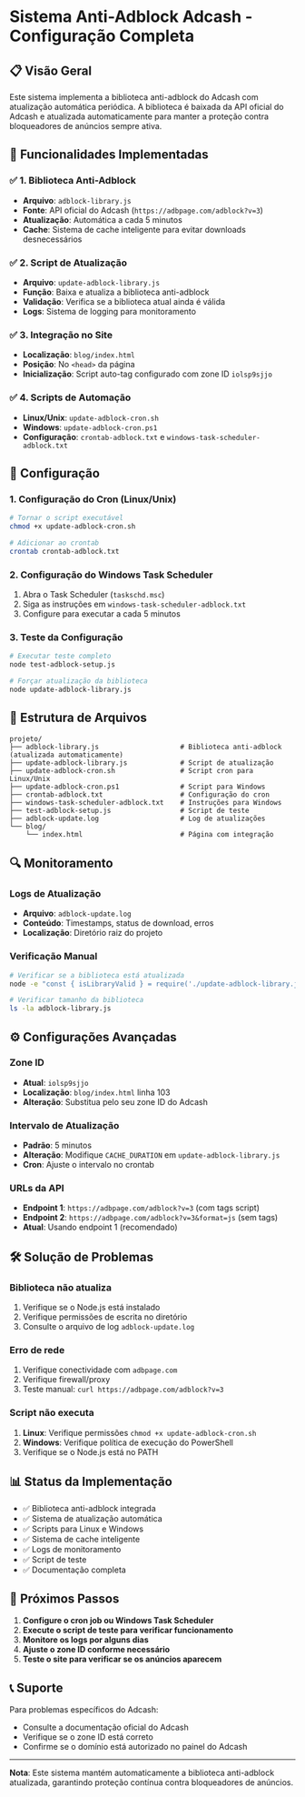 # Sistema Anti-Adblock Adcash - Configuração Completa

## 📋 Visão Geral

Este sistema implementa a biblioteca anti-adblock do Adcash com atualização automática periódica. A biblioteca é baixada da API oficial do Adcash e atualizada automaticamente para manter a proteção contra bloqueadores de anúncios sempre ativa.

## 🚀 Funcionalidades Implementadas

### ✅ 1. Biblioteca Anti-Adblock
- **Arquivo**: `adblock-library.js`
- **Fonte**: API oficial do Adcash (`https://adbpage.com/adblock?v=3`)
- **Atualização**: Automática a cada 5 minutos
- **Cache**: Sistema de cache inteligente para evitar downloads desnecessários

### ✅ 2. Script de Atualização
- **Arquivo**: `update-adblock-library.js`
- **Função**: Baixa e atualiza a biblioteca anti-adblock
- **Validação**: Verifica se a biblioteca atual ainda é válida
- **Logs**: Sistema de logging para monitoramento

### ✅ 3. Integração no Site
- **Localização**: `blog/index.html`
- **Posição**: No `<head>` da página
- **Inicialização**: Script auto-tag configurado com zone ID `iolsp9sjjo`

### ✅ 4. Scripts de Automação
- **Linux/Unix**: `update-adblock-cron.sh`
- **Windows**: `update-adblock-cron.ps1`
- **Configuração**: `crontab-adblock.txt` e `windows-task-scheduler-adblock.txt`

## 🔧 Configuração

### 1. Configuração do Cron (Linux/Unix)

```bash
# Tornar o script executável
chmod +x update-adblock-cron.sh

# Adicionar ao crontab
crontab crontab-adblock.txt
```

### 2. Configuração do Windows Task Scheduler

1. Abra o Task Scheduler (`taskschd.msc`)
2. Siga as instruções em `windows-task-scheduler-adblock.txt`
3. Configure para executar a cada 5 minutos

### 3. Teste da Configuração

```bash
# Executar teste completo
node test-adblock-setup.js

# Forçar atualização da biblioteca
node update-adblock-library.js
```

## 📁 Estrutura de Arquivos

```
projeto/
├── adblock-library.js                    # Biblioteca anti-adblock (atualizada automaticamente)
├── update-adblock-library.js             # Script de atualização
├── update-adblock-cron.sh                # Script cron para Linux/Unix
├── update-adblock-cron.ps1               # Script para Windows
├── crontab-adblock.txt                   # Configuração do cron
├── windows-task-scheduler-adblock.txt    # Instruções para Windows
├── test-adblock-setup.js                 # Script de teste
├── adblock-update.log                    # Log de atualizações
└── blog/
    └── index.html                        # Página com integração
```

## 🔍 Monitoramento

### Logs de Atualização
- **Arquivo**: `adblock-update.log`
- **Conteúdo**: Timestamps, status de download, erros
- **Localização**: Diretório raiz do projeto

### Verificação Manual
```bash
# Verificar se a biblioteca está atualizada
node -e "const { isLibraryValid } = require('./update-adblock-library.js'); console.log('Válida:', isLibraryValid())"

# Verificar tamanho da biblioteca
ls -la adblock-library.js
```

## ⚙️ Configurações Avançadas

### Zone ID
- **Atual**: `iolsp9sjjo`
- **Localização**: `blog/index.html` linha 103
- **Alteração**: Substitua pelo seu zone ID do Adcash

### Intervalo de Atualização
- **Padrão**: 5 minutos
- **Alteração**: Modifique `CACHE_DURATION` em `update-adblock-library.js`
- **Cron**: Ajuste o intervalo no crontab

### URLs da API
- **Endpoint 1**: `https://adbpage.com/adblock?v=3` (com tags script)
- **Endpoint 2**: `https://adbpage.com/adblock?v=3&format=js` (sem tags)
- **Atual**: Usando endpoint 1 (recomendado)

## 🛠️ Solução de Problemas

### Biblioteca não atualiza
1. Verifique se o Node.js está instalado
2. Verifique permissões de escrita no diretório
3. Consulte o arquivo de log `adblock-update.log`

### Erro de rede
1. Verifique conectividade com `adbpage.com`
2. Verifique firewall/proxy
3. Teste manual: `curl https://adbpage.com/adblock?v=3`

### Script não executa
1. **Linux**: Verifique permissões `chmod +x update-adblock-cron.sh`
2. **Windows**: Verifique política de execução do PowerShell
3. Verifique se o Node.js está no PATH

## 📊 Status da Implementação

- ✅ Biblioteca anti-adblock integrada
- ✅ Sistema de atualização automática
- ✅ Scripts para Linux e Windows
- ✅ Sistema de cache inteligente
- ✅ Logs de monitoramento
- ✅ Script de teste
- ✅ Documentação completa

## 🔄 Próximos Passos

1. **Configure o cron job ou Windows Task Scheduler**
2. **Execute o script de teste para verificar funcionamento**
3. **Monitore os logs por alguns dias**
4. **Ajuste o zone ID conforme necessário**
5. **Teste o site para verificar se os anúncios aparecem**

## 📞 Suporte

Para problemas específicos do Adcash:
- Consulte a documentação oficial do Adcash
- Verifique se o zone ID está correto
- Confirme se o domínio está autorizado no painel do Adcash

---

**Nota**: Este sistema mantém automaticamente a biblioteca anti-adblock atualizada, garantindo proteção contínua contra bloqueadores de anúncios.
